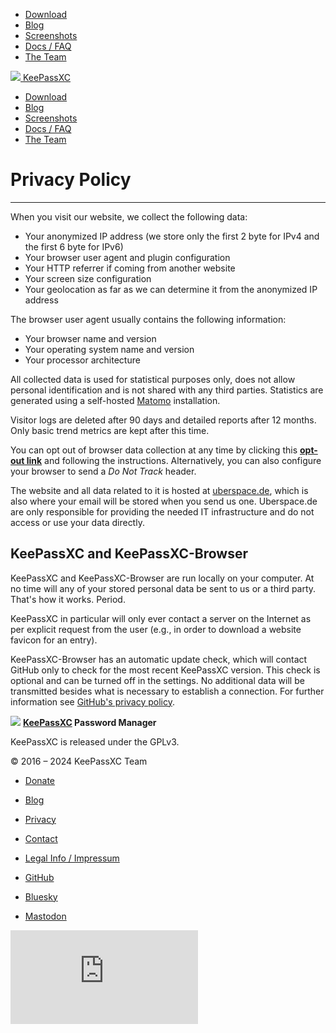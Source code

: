* [Download](https://keepassxc.org/download/)
* [Blog](https://keepassxc.org/blog/)
* [Screenshots](https://keepassxc.org/screenshots/)
* [Docs / FAQ](https://keepassxc.org/docs/)
* [The Team](https://keepassxc.org/team/)

 [![](https://keepassxc.org/assets/img/keepassxc.svg) KeePassXC](https://keepassxc.org/)

* [Download](https://keepassxc.org/download/)
* [Blog](https://keepassxc.org/blog/)
* [Screenshots](https://keepassxc.org/screenshots/)
* [Docs / FAQ](https://keepassxc.org/docs/)
* [The Team](https://keepassxc.org/team/)

[](https://github.com/keepassxreboot/keepassxc)

Privacy Policy
==============

* * *

When you visit our website, we collect the following data:

* Your anonymized IP address (we store only the first 2 byte for IPv4 and the first 6 byte for IPv6)
* Your browser user agent and plugin configuration
* Your HTTP referrer if coming from another website
* Your screen size configuration
* Your geolocation as far as we can determine it from the anonymized IP address

The browser user agent usually contains the following information:

* Your browser name and version
* Your operating system name and version
* Your processor architecture

All collected data is used for statistical purposes only, does not allow personal identification and is not shared with any third parties. Statistics are generated using a self-hosted [Matomo](https://matomo.org/) installation.

Visitor logs are deleted after 90 days and detailed reports after 12 months. Only basic trend metrics are kept after this time.

You can opt out of browser data collection at any time by clicking this **[opt-out link](https://analytics.keepassxc.org/index.php?module=CoreAdminHome&action=optOut&language=en)** and following the instructions. Alternatively, you can also configure your browser to send a _Do Not Track_ header.

The website and all data related to it is hosted at [uberspace.de](https://uberspace.de/), which is also where your email will be stored when you send us one. Uberspace.de are only responsible for providing the needed IT infrastructure and do not access or use your data directly.

KeePassXC and KeePassXC-Browser
-------------------------------

KeePassXC and KeePassXC-Browser are run locally on your computer. At no time will any of your stored personal data be sent to us or a third party. That's how it works. Period.

KeePassXC in particular will only ever contact a server on the Internet as per explicit request from the user (e.g., in order to download a website favicon for an entry).

KeePassXC-Browser has an automatic update check, which will contact GitHub only to check for the most recent KeePassXC version. This check is optional and can be turned off in the settings. No additional data will be transmitted besides what is necessary to establish a connection. For further information see [GitHub's privacy policy](https://help.github.com/articles/github-privacy-statement/).

![](https://keepassxc.org/assets/img/keepassxc.svg) **[KeePassXC](https://keepassxc.org/) Password Manager**

KeePassXC is released under the GPLv3.

© 2016 – 2024 KeePassXC Team

* [Donate](https://keepassxc.org/donate/)
* [Blog](https://keepassxc.org/blog/)
* [Privacy](https://keepassxc.org/privacy/)
* [Contact](https://keepassxc.org/team#contact)
* [Legal Info / Impressum](https://keepassxc.org/team#legal)

* [GitHub](https://github.com/keepassxreboot/keepassxc)
* [Bluesky](https://bsky.app/profile/keepassxc.org)
* [Mastodon](https://fosstodon.org/@keepassxc)

![](https://analytics.keepassxc.org/matomo.php?idsite=4&rec=1)